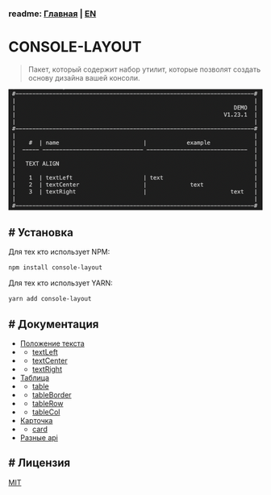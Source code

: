 ### readme: [Главная](./../README.md) | [EN](./README-EN.md)

# CONSOLE-LAYOUT

> Пакет, который содержит набор утилит, которые позволят создать основу дизайна вашей консоли.

![demo.png](./assets/DEMO.png)

## # Установка

Для тех кто использует NPM:

```sh
npm install console-layout
```

Для тех кто использует YARN:

```sh
yarn add console-layout
```

## # Документация

- [Положение текста](./api/TEXT-ALIGN-RU.md)
- - [textLeft](./api/TEXT-ALIGN-RU.md#text-left)
- - [textCenter](./api/TEXT-ALIGN-RU.md#text-center)
- - [textRight](./api/TEXT-ALIGN-RU.md#text-right)
- [Таблица](./api/TABLE-RU.md)
- - [table](./api/TABLE-RU.md#table)
- - [tableBorder](./api/TABLE-RU.md#table-border)
- - [tableRow](./api/TABLE-RU.md#table-row)
- - [tableCol](./api/TABLE-RU.md#table-col)
- [Карточка](./api/CARD-RU.md)
- - [card](./api/CARD-RU.md#card)
- [Разные api](./api/OTHER-RU.md)

## # Лицензия

[MIT](./../LICENSE)
